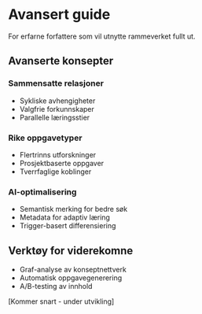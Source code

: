 # Avansert guide

For erfarne forfattere som vil utnytte rammeverket fullt ut.

## Avanserte konsepter

### Sammensatte relasjoner
- Sykliske avhengigheter
- Valgfrie forkunnskaper
- Parallelle læringsstier

### Rike oppgavetyper
- Flertrinns utforskninger
- Prosjektbaserte oppgaver
- Tverrfaglige koblinger

### AI-optimalisering
- Semantisk merking for bedre søk
- Metadata for adaptiv læring
- Trigger-basert differensiering

## Verktøy for viderekomne

- Graf-analyse av konseptnettverk
- Automatisk oppgavegenerering
- A/B-testing av innhold

[Kommer snart - under utvikling]
